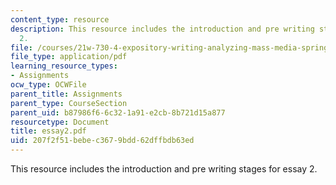 ```yaml
---
content_type: resource
description: This resource includes the introduction and pre writing stages for essay
  2.
file: /courses/21w-730-4-expository-writing-analyzing-mass-media-spring-2001/207f2f51bebec3679bdd62dffbdb63ed_essay2.pdf
file_type: application/pdf
learning_resource_types:
- Assignments
ocw_type: OCWFile
parent_title: Assignments
parent_type: CourseSection
parent_uid: b87986f6-6c32-1a91-e2cb-8b721d15a877
resourcetype: Document
title: essay2.pdf
uid: 207f2f51-bebe-c367-9bdd-62dffbdb63ed
---
```

This resource includes the introduction and pre writing stages for essay 2.

